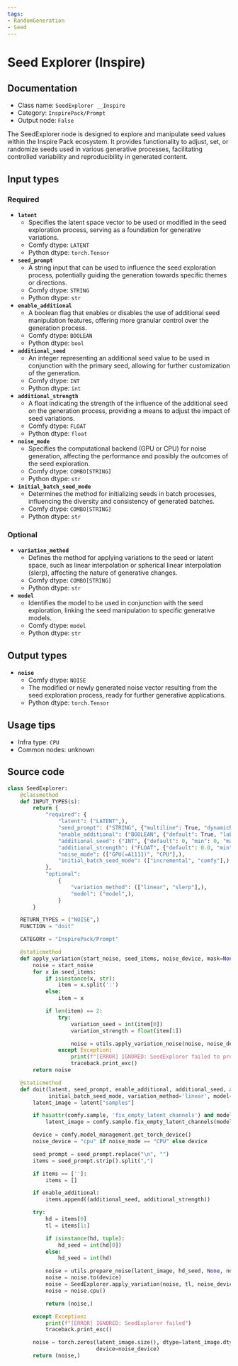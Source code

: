 ```yaml
---
tags:
- RandomGeneration
- Seed
---
```


# Seed Explorer (Inspire)
## Documentation
- Class name: `SeedExplorer __Inspire`
- Category: `InspirePack/Prompt`
- Output node: `False`

The SeedExplorer node is designed to explore and manipulate seed values within the Inspire Pack ecosystem. It provides functionality to adjust, set, or randomize seeds used in various generative processes, facilitating controlled variability and reproducibility in generated content.
## Input types
### Required
- **`latent`**
    - Specifies the latent space vector to be used or modified in the seed exploration process, serving as a foundation for generative variations.
    - Comfy dtype: `LATENT`
    - Python dtype: `torch.Tensor`
- **`seed_prompt`**
    - A string input that can be used to influence the seed exploration process, potentially guiding the generation towards specific themes or directions.
    - Comfy dtype: `STRING`
    - Python dtype: `str`
- **`enable_additional`**
    - A boolean flag that enables or disables the use of additional seed manipulation features, offering more granular control over the generation process.
    - Comfy dtype: `BOOLEAN`
    - Python dtype: `bool`
- **`additional_seed`**
    - An integer representing an additional seed value to be used in conjunction with the primary seed, allowing for further customization of the generation.
    - Comfy dtype: `INT`
    - Python dtype: `int`
- **`additional_strength`**
    - A float indicating the strength of the influence of the additional seed on the generation process, providing a means to adjust the impact of seed variations.
    - Comfy dtype: `FLOAT`
    - Python dtype: `float`
- **`noise_mode`**
    - Specifies the computational backend (GPU or CPU) for noise generation, affecting the performance and possibly the outcomes of the seed exploration.
    - Comfy dtype: `COMBO[STRING]`
    - Python dtype: `str`
- **`initial_batch_seed_mode`**
    - Determines the method for initializing seeds in batch processes, influencing the diversity and consistency of generated batches.
    - Comfy dtype: `COMBO[STRING]`
    - Python dtype: `str`
### Optional
- **`variation_method`**
    - Defines the method for applying variations to the seed or latent space, such as linear interpolation or spherical linear interpolation (slerp), affecting the nature of generative changes.
    - Comfy dtype: `COMBO[STRING]`
    - Python dtype: `str`
- **`model`**
    - Identifies the model to be used in conjunction with the seed exploration, linking the seed manipulation to specific generative models.
    - Comfy dtype: `model`
    - Python dtype: `str`
## Output types
- **`noise`**
    - Comfy dtype: `NOISE`
    - The modified or newly generated noise vector resulting from the seed exploration process, ready for further generative applications.
    - Python dtype: `torch.Tensor`
## Usage tips
- Infra type: `CPU`
- Common nodes: unknown


## Source code
```python
class SeedExplorer:
    @classmethod
    def INPUT_TYPES(s):
        return {
            "required": {
                "latent": ("LATENT",),
                "seed_prompt": ("STRING", {"multiline": True, "dynamicPrompts": False, "pysssss.autocomplete": False}),
                "enable_additional": ("BOOLEAN", {"default": True, "label_on": "true", "label_off": "false"}),
                "additional_seed": ("INT", {"default": 0, "min": 0, "max": 0xffffffffffffffff}),
                "additional_strength": ("FLOAT", {"default": 0.0, "min": 0.0, "max": 1.0, "step": 0.01}),
                "noise_mode": (["GPU(=A1111)", "CPU"],),
                "initial_batch_seed_mode": (["incremental", "comfy"],),
            },
            "optional":
                {
                    "variation_method": (["linear", "slerp"],),
                    "model": ("model",),
                }
        }

    RETURN_TYPES = ("NOISE",)
    FUNCTION = "doit"

    CATEGORY = "InspirePack/Prompt"

    @staticmethod
    def apply_variation(start_noise, seed_items, noise_device, mask=None, variation_method='linear'):
        noise = start_noise
        for x in seed_items:
            if isinstance(x, str):
                item = x.split(':')
            else:
                item = x

            if len(item) == 2:
                try:
                    variation_seed = int(item[0])
                    variation_strength = float(item[1])

                    noise = utils.apply_variation_noise(noise, noise_device, variation_seed, variation_strength, mask=mask, variation_method=variation_method)
                except Exception:
                    print(f"[ERROR] IGNORED: SeedExplorer failed to processing '{x}'")
                    traceback.print_exc()
        return noise

    @staticmethod
    def doit(latent, seed_prompt, enable_additional, additional_seed, additional_strength, noise_mode,
             initial_batch_seed_mode, variation_method='linear', model=None):
        latent_image = latent["samples"]

        if hasattr(comfy.sample, 'fix_empty_latent_channels') and model is not None:
            latent_image = comfy.sample.fix_empty_latent_channels(model, latent_image)

        device = comfy.model_management.get_torch_device()
        noise_device = "cpu" if noise_mode == "CPU" else device

        seed_prompt = seed_prompt.replace("\n", "")
        items = seed_prompt.strip().split(",")

        if items == ['']:
            items = []

        if enable_additional:
            items.append((additional_seed, additional_strength))

        try:
            hd = items[0]
            tl = items[1:]

            if isinstance(hd, tuple):
                hd_seed = int(hd[0])
            else:
                hd_seed = int(hd)

            noise = utils.prepare_noise(latent_image, hd_seed, None, noise_device, initial_batch_seed_mode)
            noise = noise.to(device)
            noise = SeedExplorer.apply_variation(noise, tl, noise_device, variation_method=variation_method)
            noise = noise.cpu()

            return (noise,)

        except Exception:
            print(f"[ERROR] IGNORED: SeedExplorer failed")
            traceback.print_exc()

        noise = torch.zeros(latent_image.size(), dtype=latent_image.dtype, layout=latent_image.layout,
                            device=noise_device)
        return (noise,)

```

